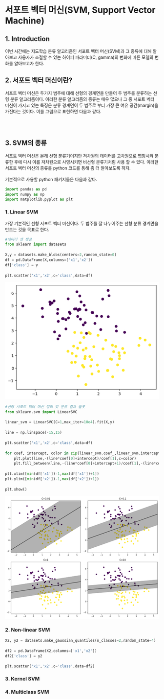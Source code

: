 # 서포트 벡터 머신(SVM, Support Vector Machine)
## 1. Introduction
이번 시간에는 지도학습 분류 알고리즘인 서포트 벡터 머신(SVM)과 그 종류에 대해 알아보고 사용자가 조절할 수 있는 하이퍼 파라미터(C, gamma)의 변화에 따른 모델의 변화를 알아보고자 한다.

## 2. 서포트 벡터 머신이란?
서포트 벡터 머신은 두가지 범주에 대해 선형의 경계면을 만들어 두 범주를 분류하는 선형 분류 알고리즘이다. 이러한 분류 알고리즘의 종류는 매우 많으나 그 중 서포트 벡터 머신이 가지고 있는 특징은 분류 경계면이 두 범주로 부터 가장 큰 여유 공간(margin)을 가진다는 것이다. 이를 그림으로 표현하면 다음과 같다.

<br/>

<br/>


## 3. SVM의 종류
서포트 벡터 머신은 본래 선형 분류기이지만 저차원의 데이터를 고차원으로 맵핑시켜 분류한 후에 다시 이를 저차원으로 사영시키면 비선형 분류기처럼 사용 할 수 있다. 이러한 서포트 벡터 머신의 종류를 python 코드를  통해 좀 더 알아보도록 하자.
<br/>
<br/>
기본적으로 사용할 python 패키지들은 다음과 같다.
```python
import pandas as pd
import numpy as np
import matplotlib.pyplot as plt
```
### 1. Linear SVM
가장 기본적인 선형 서포트 벡터 머신이다. 두 범주를 잘 나누어주는 선형 분류 경계면을 만드는 것을 목표로 한다.
```python
#데이터 셋 생성
from sklearn import datasets

X,y = datasets.make_blobs(centers=2,random_state=0)
df = pd.DataFrame(X,columns=['x1','x2'])
df['class'] = y

plt.scatter('x1','x2',c='class',data=df)
```


![](https://github.com/cyp-ark/SVM/blob/main/linearsvmdata.png)


```python
#선형 서포트 벡터 머신 정의 및 분류 결과 플롯
from sklearn.svm import LinearSVC

linear_svm = LinearSVC(C=1,max_iter=10e4).fit(X,y)

line = np.linspace(-15,15)

plt.scatter('x1','x2',c='class',data=df)

for coef, intercept, color in zip(linear_svm.coef_,linear_svm.intercept_,["black","blue","red"]):
    plt.plot(line,-(line*coef[0]+intercept)/coef[1],c=color)
    plt.fill_between(line,-(line*coef[0]+intercept+1)/coef[1],-(line*coef[0]+intercept-1)/coef[1],color=color,alpha=0.3)

plt.xlim([min(df['x1'])-1,max(df['x1'])+1])
plt.ylim([min(df['x2'])-1,max(df['x2'])+1])

plt.show()
```

![](https://github.com/cyp-ark/SVM/blob/main/%EA%B7%B8%EB%A6%BC1.png)

### 2. Non-linear SVM
```python
X2, y2 = datasets.make_gaussian_quantiles(n_classes=2,random_state=4)

df2 = pd.DataFrame(X2,columns=['x1','x2'])
df2['class'] = y2

plt.scatter('x1','x2',c='class',data=df2)
```



### 3. Kernel SVM

### 4. Multiclass SVM

